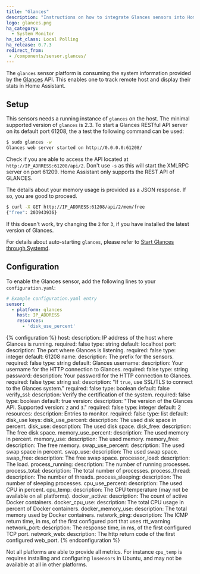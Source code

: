 ```yaml
---
title: "Glances"
description: "Instructions on how to integrate Glances sensors into Home Assistant."
logo: glances.png
ha_category:
  - System Monitor
ha_iot_class: Local Polling
ha_release: 0.7.3
redirect_from:
 - /components/sensor.glances/
---
```



The `glances` sensor platform is consuming the system information provided by the [Glances](https://github.com/nicolargo/glances) API. This enables one to track remote host and display their stats in Home Assistant.

## Setup

This sensors needs a running instance of `glances` on the host. The minimal supported version of `glances` is 2.3.
To start a Glances RESTful API server on its default port 61208, the a test the following command can be used:

```bash
$ sudo glances -w
Glances web server started on http://0.0.0.0:61208/
```

Check if you are able to access the API located at `http://IP_ADRRESS:61208/api/2`. Don't use `-s` as this will start the XMLRPC server on port 61209. Home Assistant only supports the REST API of GLANCES.

The details about your memory usage is provided as a JSON response. If so, you are good to proceed.

```bash
$ curl -X GET http://IP_ADDRESS:61208/api/2/mem/free
{"free": 203943936}
```

If this doesn't work, try changing the `2` for `3`, if you have installed the latest version of Glances.

For details about auto-starting `glances`, please refer to [Start Glances through Systemd](https://github.com/nicolargo/glances/wiki/Start-Glances-through-Systemd).

## Configuration

To enable the Glances sensor, add the following lines to your `configuration.yaml`:

```yaml
# Example configuration.yaml entry
sensor:
  - platform: glances
    host: IP_ADDRESS
    resources:
      - 'disk_use_percent'
```

{% configuration %}
host:
  description: IP address of the host where Glances is running.
  required: false
  type: string
  default: localhost
port:
  description: The port where Glances is listening.
  required: false
  type: integer
  default: 61208
name:
  description: The prefix for the sensors.
  required: false
  type: string
  default: Glances
username:
  description: Your username for the HTTP connection to Glances.
  required: false
  type: string
password:
  description: Your password for the HTTP connection to Glances.
  required: false
  type: string
ssl:
  description: "If `true`, use SSL/TLS to connect to the Glances system."
  required: false
  type: boolean
  default: false
verify_ssl:
  description: Verify the certification of the system.
  required: false
  type: boolean
  default: true
version:
  description: "The version of the Glances API. Supported version: `2` and `3`."
  required: false
  type: integer
  default: 2
resources:
  description: Entries to monitor.
  required: false
  type: list
  default: disk_use
  keys:
    disk_use_percent:
      description: The used disk space in percent.
    disk_use:
      description: The used disk space.
    disk_free:
      description: The free disk space.
    memory_use_percent:
      description: The used memory in percent.
    memory_use:
      description: The used memory.
    memory_free:
      description: The free memory.
    swap_use_percent:
      description: The used swap space in percent.
    swap_use:
      description: The used swap space.
    swap_free:
      description: The free swap space.
    processor_load:
      description: The load.
    process_running:
      description: The number of running processes.
    process_total:
      description: The total number of processes.
    process_thread:
      description: The number of threads.
    process_sleeping:
      description: The number of sleeping processes.
    cpu_use_percent:
      description: The used CPU in percent.
    cpu_temp:
      description: The CPU temperature (may not be available on all platforms).
    docker_active:
      description: The count of active Docker containers.
    docker_cpu_use:
      description: The total CPU usage in percent of Docker containers.
    docker_memory_use:
      description: The total memory used by Docker containers.
    network_ping:
      description: The ICMP return time, in ms, of the first configured port that uses rtt_warning
    network_port:
      description: The response time, in ms, of the first configured TCP port.
    network_web:
      description: The http return code of the first configured web_port.
{% endconfiguration %}

Not all platforms are able to provide all metrics. For instance `cpu_temp` is requires installing and configuring `lmsensors` in Ubuntu, and may not be available at all in other platforms.
